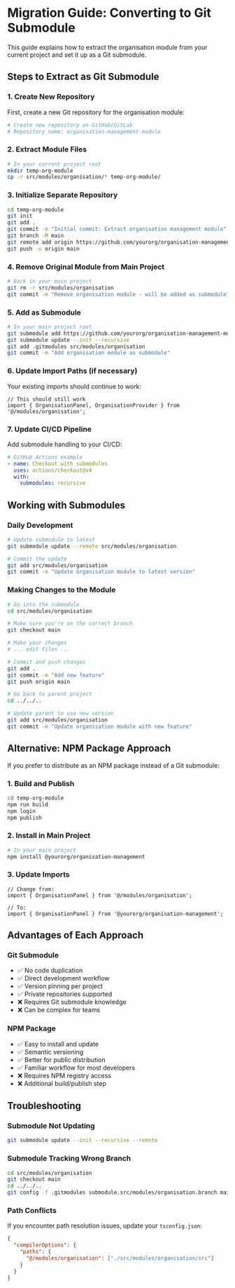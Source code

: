 # Migration Guide: Converting to Git Submodule

This guide explains how to extract the organisation module from your current project and set it up as a Git submodule.

## Steps to Extract as Git Submodule

### 1. Create New Repository

First, create a new Git repository for the organisation module:

```bash
# Create new repository on GitHub/GitLab
# Repository name: organisation-management-module
```

### 2. Extract Module Files

```bash
# In your current project root
mkdir temp-org-module
cp -r src/modules/organisation/* temp-org-module/
```

### 3. Initialize Separate Repository

```bash
cd temp-org-module
git init
git add .
git commit -m "Initial commit: Extract organisation management module"
git branch -M main
git remote add origin https://github.com/yourorg/organisation-management-module.git
git push -u origin main
```

### 4. Remove Original Module from Main Project

```bash
# Back in your main project
git rm -r src/modules/organisation
git commit -m "Remove organisation module - will be added as submodule"
```

### 5. Add as Submodule

```bash
# In your main project root
git submodule add https://github.com/yourorg/organisation-management-module.git src/modules/organisation
git submodule update --init --recursive
git add .gitmodules src/modules/organisation
git commit -m "Add organisation module as submodule"
```

### 6. Update Import Paths (if necessary)

Your existing imports should continue to work:

```tsx
// This should still work
import { OrganisationPanel, OrganisationProvider } from '@/modules/organisation';
```

### 7. Update CI/CD Pipeline

Add submodule handling to your CI/CD:

```yaml
# GitHub Actions example
- name: Checkout with submodules
  uses: actions/checkout@v4
  with:
    submodules: recursive
```

## Working with Submodules

### Daily Development

```bash
# Update submodule to latest
git submodule update --remote src/modules/organisation

# Commit the update
git add src/modules/organisation
git commit -m "Update organisation module to latest version"
```

### Making Changes to the Module

```bash
# Go into the submodule
cd src/modules/organisation

# Make sure you're on the correct branch
git checkout main

# Make your changes
# ... edit files ...

# Commit and push changes
git add .
git commit -m "Add new feature"
git push origin main

# Go back to parent project
cd ../../..

# Update parent to use new version
git add src/modules/organisation
git commit -m "Update organisation module with new feature"
```

## Alternative: NPM Package Approach

If you prefer to distribute as an NPM package instead of a Git submodule:

### 1. Build and Publish

```bash
cd temp-org-module
npm run build
npm login
npm publish
```

### 2. Install in Main Project

```bash
# In your main project
npm install @yourorg/organisation-management
```

### 3. Update Imports

```tsx
// Change from:
import { OrganisationPanel } from '@/modules/organisation';

// To:
import { OrganisationPanel } from '@yourorg/organisation-management';
```

## Advantages of Each Approach

### Git Submodule
- ✅ No code duplication
- ✅ Direct development workflow
- ✅ Version pinning per project
- ✅ Private repositories supported
- ❌ Requires Git submodule knowledge
- ❌ Can be complex for teams

### NPM Package
- ✅ Easy to install and update
- ✅ Semantic versioning
- ✅ Better for public distribution
- ✅ Familiar workflow for most developers
- ❌ Requires NPM registry access
- ❌ Additional build/publish step

## Troubleshooting

### Submodule Not Updating

```bash
git submodule update --init --recursive --remote
```

### Submodule Tracking Wrong Branch

```bash
cd src/modules/organisation
git checkout main
cd ../../..
git config -f .gitmodules submodule.src/modules/organisation.branch main
```

### Path Conflicts

If you encounter path resolution issues, update your `tsconfig.json`:

```json
{
  "compilerOptions": {
    "paths": {
      "@/modules/organisation": ["./src/modules/organisation/src"]
    }
  }
}
```